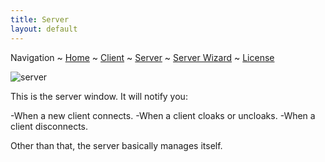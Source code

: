 ```yaml
---
title: Server
layout: default
---
```

Navigation ~ [Home](README.md) ~ [Client](CLIENT.md) ~ [Server](SERVER.md) ~ [Server Wizard](WIZARD.md) ~ [License](CREDITS.md)

![server](https://imgur.com/oKUqMzU.png)

This is the server window. It will notify you:

-When a new client connects.
-When a client cloaks or uncloaks.
-When a client disconnects.

Other than that, the server basically manages itself.
